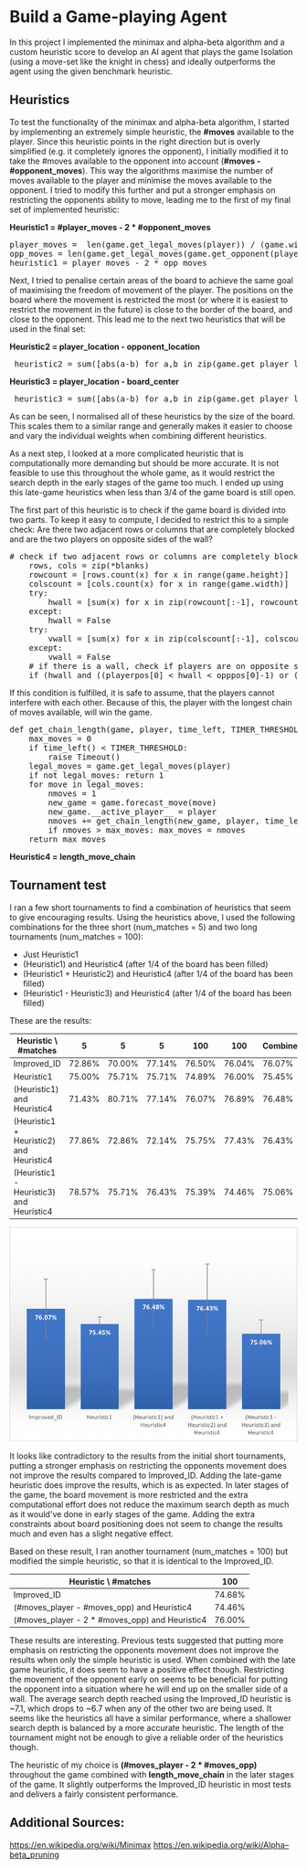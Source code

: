 
# Build a Game-playing Agent

In this project I implemented the minimax and alpha-beta algorithm and a custom heuristic score to develop an AI agent that plays the game Isolation (using a move-set like the knight in chess) and ideally outperforms the agent using the given benchmark heuristic.

## Heuristics

To test the functionality of the minimax and alpha-beta algorithm, I started by implementing an extremely simple heuristic, the **#moves** available to the player. Since this heuristic points in the right direction but is overly simplified (e.g. it completely ignores the opponent), I initially modified it to take the #moves available to the opponent into account (**#moves - #opponent_moves**). This way the algorithms maximise the number of moves available to the player and minimise the moves available to the opponent. I tried to modify this further and put a stronger emphasis on restricting the opponents ability to move, leading me to the first of my final set of implemented heuristic:

**Heuristic1 = #player_moves - 2 * #opponent_moves**
<pre>player_moves =  len(game.get_legal_moves(player)) / (game.width * game.height)
opp_moves = len(game.get_legal_moves(game.get_opponent(player))) / (game.width * game.height)
heuristic1 = player_moves - 2 * opp_moves
</pre>

Next, I tried to penalise certain areas of the board to achieve the same goal of maximising the freedom of movement of the player. The positions on the board where the movement is restricted the most (or where it is easiest to restrict the movement in the future) is close to the border of the board, and close to the opponent. This lead me to the next two heuristics that will be used in the final set:

**Heuristic2 = player_location - opponent_location**
<pre> heuristic2 = sum([abs(a-b) for a,b in zip(game.get_player_location(player), game.get_player_location(game.get_opponent(player)))]) / (game.width * game.height) </pre>

**Heuristic3 = player_location - board_center**
<pre> heuristic3 = sum([abs(a-b) for a,b in zip(game.get_player_location(player), ((game.height-1)/2, (game.width-1)/2))]) / (game.width * game.height) </pre>

As can be seen, I normalised all of these heuristics by the size of the board. This scales them to a similar range and generally makes it easier to choose and vary the individual weights when combining different heuristics.


As a next step, I looked at a more complicated heuristic that is computationally more demanding but should be more accurate. It is not feasible to use this throughout the whole game, as it would restrict the search depth in the early stages of the game too much. I ended up using this late-game heuristics when less than 3/4 of the game board is still open.

The first part of this heuristic is to check if the game board is divided into two parts. To keep it easy to compute, I decided to restrict this to a simple check: Are there two adjacent rows or columns that are completely blocked and are the two players on opposite sides of the wall?
<pre># check if two adjacent rows or columns are completely blocked off
    rows, cols = zip(*blanks)
    rowcount = [rows.count(x) for x in range(game.height)]
    colscount = [cols.count(x) for x in range(game.width)]
    try:
        hwall = [sum(x) for x in zip(rowcount[:-1], rowcount[1:])].index(0)
    except:
        hwall = False
    try:
        vwall = [sum(x) for x in zip(colscount[:-1], colscount[1:])].index(0)
    except:
        vwall = False
    # if there is a wall, check if players are on opposite sides of it (not on it)
    if (hwall and ((playerpos[0] < hwall < opppos[0]-1) or (opppos[0] < hwall < playerpos[0]-1))) or (vwall and ((playerpos[1] < vwall < opppos[1]-1) or (opppos[1] < vwall < playerpos[1]-1))):</pre>
    
If this condition is fulfilled, it is safe to assume, that the players cannot interfere with each other. Because of this, the player with the longest chain of moves available, will win the game.
<pre>def get_chain_length(game, player, time_left, TIMER_THRESHOLD):
    max_moves = 0
    if time_left() < TIMER_THRESHOLD:
        raise Timeout()
    legal_moves = game.get_legal_moves(player)
    if not legal_moves: return 1
    for move in legal_moves:
        nmoves = 1
        new_game = game.forecast_move(move)
        new_game.__active_player__ = player
        nmoves += get_chain_length(new_game, player, time_left, TIMER_THRESHOLD)
        if nmoves > max_moves: max_moves = nmoves
    return max_moves</pre>

**Heuristic4 = length_move_chain**


## Tournament test
I ran a few short tournaments to find a combination of heuristics that seem to give encouraging results. Using the heuristics above, I used the following combinations for the three short (num_matches = 5) and two long tournaments (num_matches = 100):
- Just Heuristic1
- (Heuristic1) and Heuristic4 (after 1/4 of the board has been filled)
- (Heuristic1 + Heuristic2) and Heuristic4 (after 1/4 of the board has been filled)
- (Heuristic1 - Heuristic3) and Heuristic4 (after 1/4 of the board has been filled)

These are the results:

|Heuristic \	#matches|	5|	5|	5|	100|	100|	Combined |
|---|---|---|---|---|---|---|
Improved_ID|	72.86%|	70.00%|	77.14%|	76.50%|	76.04%|	76.07% |
Heuristic1|	75.00%|	75.71%|	75.71%|	74.89%|	76.00%|	75.45% |
(Heuristic1) and Heuristic4|	71.43%|	80.71%|	77.14%|	76.07%|	76.89%|	76.48% |
(Heuristic1 + Heuristic2) and Heuristic4|	77.86%|	72.86%|	72.14%|	75.75%|	77.43%|	76.43% |
(Heuristic1 - Heuristic3) and Heuristic4|	78.57%|	75.71%|	76.43%|	75.39%|	74.46%|	75.06% |

![alt tag](pictures/heuristics.png)


It looks like contradictory to the results from the initial short tournaments, putting a stronger emphasis on restricting the opponents movement does not improve the results compared to Improved_ID. Adding the late-game heuristic does improve the results, which is as expected. In later stages of the game, the board movement is more restricted and the extra computational effort does not reduce the maximum search depth as much as it would've done in early stages of the game. Adding the extra constraints about board positioning does not seem to change the results much and even has a slight negative effect.

Based on these result, I ran another tournament (num_matches = 100) but modified the simple heuristic, so that it is identical to the Improved_ID.

|Heuristic \	#matches|	100|
|---|---|
Improved_ID|	74.68%|
(#moves_player - #moves_opp) and Heuristic4|	74.46%|
(#moves_player - 2 * #moves_opp) and Heuristic4|	76.00%|

These results are interesting. Previous tests suggested that putting more emphasis on restricting the opponents movement does not improve the results when only the simple heuristic is used. When combined with the late game heuristic, it does seem to have a positive effect though. Restricting the movement of the opponent early on seems to be beneficial for putting the opponent into a situation where he will end up on the smaller side of a wall.
The average search depth reached using the Improved_ID heuristic is ~7.1, which drops to ~6.7 when any of the other two are being used. It seems like the heuristics all have a similar performance, where a shallower search depth is balanced by a more accurate heuristic. The length of the tournament might not be enough to give a reliable order of the heuristics though. 

The heuristic of my choice is **(#moves_player - 2 * #moves_opp)** throughout the game combined with **length_move_chain** in the later stages of the game. It slightly outperforms the Improved_ID heuristic in most tests and delivers a fairly consistent performance.


## Additional Sources:
https://en.wikipedia.org/wiki/Minimax
https://en.wikipedia.org/wiki/Alpha–beta_pruning

